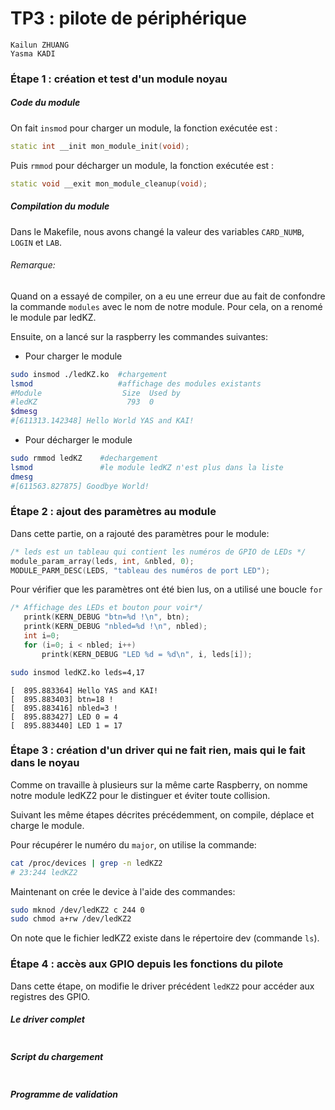 # TP3 : pilote de périphérique

```
Kailun ZHUANG
Yasma KADI
```

### Étape 1 : création et test d'un module noyau

##### Code du module

On fait `insmod` pour charger un module, la fonction exécutée est :

```cpp
static int __init mon_module_init(void);
```

Puis `rmmod` pour décharger un module, la fonction exécutée est :

```cpp
static void __exit mon_module_cleanup(void);
```

##### Compilation du module

Dans le Makefile, nous avons changé la valeur des variables `CARD_NUMB`, `LOGIN` et `LAB`.

###### Remarque:
Quand on a essayé de compiler, on a eu une erreur due au fait de confondre la commande `modules` avec le nom de notre module. Pour cela, on a renomé le module par ledKZ. 

Ensuite, on a lancé sur la raspberry les commandes suivantes:

- Pour charger le module
```bash
sudo insmod ./ledKZ.ko 	#chargement
lsmod 					#affichage des modules existants
#Module                  Size  Used by
#ledKZ                    793  0 
$dmesg 
#[611313.142348] Hello World YAS and KAI!
```

- Pour décharger le module
```bash
sudo rmmod ledKZ	#dechargement
lsmod 				#le module ledKZ n'est plus dans la liste
dmesg 
#[611563.827875] Goodbye World!
```

### Étape 2 : ajout des paramètres au module

Dans cette partie, on a rajouté des paramètres pour le module:

```cpp
/* leds est un tableau qui contient les numéros de GPIO de LEDs */
module_param_array(leds, int, &nbled, 0);
MODULE_PARM_DESC(LEDS, "tableau des numéros de port LED");

```
Pour vérifier que les paramètres ont été bien lus, on a utilisé une boucle `for` 

```cpp
/* Affichage des LEDs et bouton pour voir*/
   printk(KERN_DEBUG "btn=%d !\n", btn);
   printk(KERN_DEBUG "nbled=%d !\n", nbled);
   int i=0;
   for (i=0; i < nbled; i++)
       printk(KERN_DEBUG "LED %d = %d\n", i, leds[i]);
```

```bash
sudo insmod ledKZ.ko leds=4,17
```

```
[  895.883364] Hello YAS and KAI!
[  895.883403] btn=18 !
[  895.883416] nbled=3 !
[  895.883427] LED 0 = 4
[  895.883440] LED 1 = 17
```
### Étape 3 : création d'un driver qui ne fait rien, mais qui le fait dans le noyau

Comme on travaille à plusieurs sur la même carte Raspberry, on nomme notre module ledKZ2 pour le distinguer et éviter toute collision. 

Suivant les même étapes décrites précédemment, on compile, déplace et charge le module.

Pour récupérer le numéro du `major`, on utilise la commande: 

```bash
cat /proc/devices | grep -n ledKZ2 
# 23:244 ledKZ2
```
Maintenant on crée le device à l'aide des commandes: 

```bash
sudo mknod /dev/ledKZ2 c 244 0
sudo chmod a+rw /dev/ledKZ2
``` 
On note que le fichier ledKZ2 existe dans le répertoire dev (commande `ls`).


### Étape 4 : accès aux GPIO depuis les fonctions du pilote

Dans cette étape, on modifie le driver précédent `ledKZ2` pour accéder aux registres des GPIO.

##### Le driver complet 

```cpp

``` 
##### Script du chargement

```cpp

``` 
##### Programme de validation

```cpp

``` 

